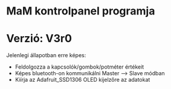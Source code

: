 # MaM kontrolpanel programja
# Verzió: V3r0

Jelenlegi állapotban erre képes:

 - Feldolgozza a kapcsolók/gombok/potméter értékeit
 - Képes bluetooth-on kommunikálni Master --> Slave módban
 - Kiírja az Adafruit_SSD1306 OLED kijelzőre az adatokat

